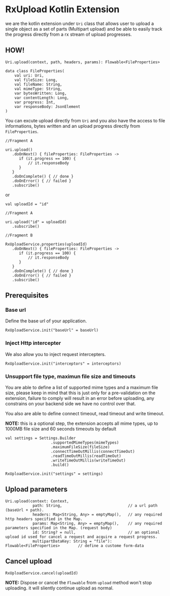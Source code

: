 # RxUpload Kotlin Extension

we are the kotlin extension under `Uri` class that allows user to upload a single object as a set of parts (Multipart upload) and be able to easily track the progress directly from a rx stream of upload progresses.

## HOW!

```text
Uri.upload(context, path, headers, params): Flowable<FileProperties>
```

```text
data class FileProperties(
    val uri: Uri,
    val fileSize: Long,
    val fileName: String,
    val mimeType: String,
    var bytesWritten: Long,
    var contentLength: Long,
    var progress: Int,
    var responseBody: JsonElement
)
```

You can excute upload directly from `Uri` and you also have the access to file informations, bytes written and an upload progress directly from `FileProperties`.

```text
//Fragment A

uri.upload()
   .doOnNext() { fileProperties: FileProperties ->          
      if (it.progress == 100) {
          // it.responseBody
      }
   }
   .doOnComplete() { // done }
   .doOnError() { // failed }
   .subscribe()
```

or

```text
val uploadId = "id"

//Fragment A

uri.upload("id" = uploadId)
   .subscribe()
   
//Fragment B

RxUploadService.properties(uploadId)
   .doOnNext() { fileProperties: FileProperties ->          
      if (it.progress == 100) {
          // it.responseBody
      }
   }
   .doOnComplete() { // done }
   .doOnError() { // failed }
   .subscribe()
```

## Prerequisites

### Base url

Define the base url of your application.

```text
RxUploadService.init("baseUrl" = baseUrl) 
```

### Inject Http intercepter

We also allow you to inject request intercepters.

```text
RxUploadService.init("interceptors" = interceptors) 
```

### Unsupport file type, maximun file size and timeouts

You are able to define a list of supported mime types and a maximum file size, please keep in mind that this is just only for a pre-validation on the extension, failure to comply will result in an error before uploading, any constrains on your backend side we have no control over that.

You also are able to define connect timeout, read timeout and write timeout.  

**NOTE:** this is a optional step, the extension accepts all mime types, up to 1000MB file size and 60 seconds timeouts by default

```text
val settings = Settings.Builder
                    .supportedMimeTypes(mimeTypes)
                    .maximumFileSize(fileSize)
                    .connectTimeOutMillis(connectTimeOut)
                    .readTimeOutMillis(readTimeOut)
                    .writeTimeOutMillis(writeTimeOut)
                    .build()
                    
RxUploadService.init("settings" = settings) 
```

## Upload parameters

```text
Uri.upload(context: Context, 
            path: String,                             // a url path (baseUrl + path).
            headers: Map<String, Any> = emptyMap(),   // any required http headers specified in the Map.
            params: Map<String, Any> = emptyMap(),    // any required parameters specified in the Map. (request body)
            id: String? = null,                       // an optional upload id used for cancel a request and acquire a request progress.
            multipartDataKey: String = "file"): Flowable<FileProperties>        // define a custome form-data
```

## Cancel upload

```text
RxUploadService.cancel(uploadId) 
```

**NOTE:** Dispose or cancel the `Flowable` from `upload` method won't stop uploading. it will sliently continue upload as normal.

